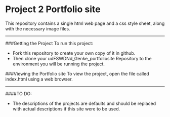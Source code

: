 # Project 2 Portfolio site
This repository contains a single html web page and a css style sheet, 
along with the necessary image files.
****
###Getting the Project
To run this project:
- Fork this repository to create your own copy of it in github.
- Then clone your udFSWDNd_Genke_portfoliosite Repository to 
the environment you will be running the project.

###Viewing the Portfolio site
To view the project, open the file called index.html using a 
web browser.
 *****
####TO DO:
 - The descriptions of the projects are defaults and should be replaced 
 with actual descriptions if this site were to be used.